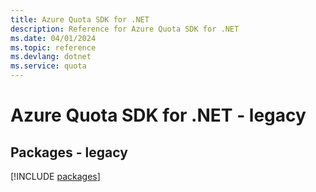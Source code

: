 ```yaml
---
title: Azure Quota SDK for .NET
description: Reference for Azure Quota SDK for .NET
ms.date: 04/01/2024
ms.topic: reference
ms.devlang: dotnet
ms.service: quota
---
```

# Azure Quota SDK for .NET - legacy
## Packages - legacy
[!INCLUDE [packages](quota-index.md)]